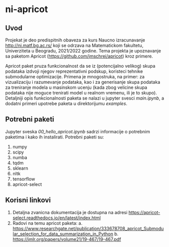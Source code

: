 # ni-apricot
## Uvod
Projekat je deo predispitnih obaveza za kurs Naucno izracunavanje http://ni.matf.bg.ac.rs/ koji se odrzava na Matematickom fakultetu, Univerziteta u Beogradu, 2021/2022 godine.
Tema projekta je upoznavanje sa paketom Apricot (https://github.com/jmschrei/apricot) kroz primere.

Apricot paket pruza funkcionalnost da se iz (potencijalno velikog) skupa podataka izdvoji njegov reprezentativni podskup, koristeci tehnike submodularne optimizacije.
Primena je mnogostruka, na primer: za vizualizaciju i razumevanje podataka, kao i za generisanje skupa podataka za treniranje modela u masinskom ucenju (kada  zbog velicine skupa podataka nije moguce trenirati model u realnom vremenu, ili je to skupo).
Detaljniji opis funkcionalnosti paketa se nalazi u jupyter svesci *main.ipynb*, a dodatni primeri upotrebe paketa u direktorijumu *examples*.

## Potrebni paketi
Jupyter sveska *00_hello_apricot.ipynb* sadrzi informacije o potrebnim paketima i kako ih instalirati.
Potrebni paketi su:
1. numpy
2. scipy
3. numba
4. tqdm
5. sklearn
6. nltk
7. tensorflow
8. apricot-select

## Korisni linkovi
1. Detaljna zvanicna dokumentacija je dostupna na adresi https://apricot-select.readthedocs.io/en/latest/index.html
2. Radovi na temu apricot paketa:
    a. https://www.researchgate.net/publication/333678708_apricot_Submodular_selection_for_data_summarization_in_Python
    b. https://jmlr.org/papers/volume21/19-467/19-467.pdf